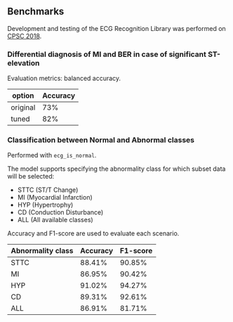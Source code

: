 ## Benchmarks

Development and testing of the ECG Recognition Library was performed on [CPSC 2018](http://2018.icbeb.org/Challenge.html).

### Differential diagnosis of MI and BER in case of significant ST-elevation

Evaluation metrics: balanced accuracy.

| option | Accuracy  |
| --- | --- |
| original  | 73%  |
| tuned  | 82%  |

### Classification between Normal and Abnormal classes

Performed with `ecg_is_normal`.

The model supports specifying the abnormality class for which subset data will be selected:
 - STTC (ST/T Change)
 - MI (Myocardial Infarction)
 - HYP (Hypertrophy)
 - CD (Conduction Disturbance)
 - ALL (All available classes)

Accuracy and F1-score are used to evaluate each scenario.

| Abnormality class | Accuracy | F1-score |
| --- | --- | --- |
| STTC | 88.41%  | 90.85% |
| MI | 86.95%  | 90.42% |
| HYP | 91.02%  | 94.27% |
| CD | 89.31%  | 92.61% |
| ALL | 86.91%  | 81.71% |